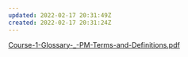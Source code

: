 ```yaml
---
updated: 2022-02-17 20:31:49Z
created: 2022-02-17 20:31:24Z
---
```


[Course-1-Glossary-_-PM-Terms-and-Definitions.pdf](../../../_resources/Course-1-Glossary-_-PM-Terms-and-Definitions.pdf)